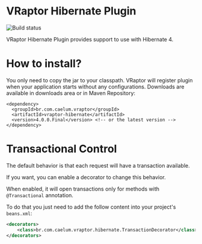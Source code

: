 # VRaptor Hibernate Plugin

![Build status](https://secure.travis-ci.org/caelum/vraptor-hibernate.png)

VRaptor Hibernate Plugin provides support to use with Hibernate 4.

# How to install?

You only need to copy the jar to your classpath. VRaptor will register plugin when 
your application starts without any configurations. Downloads are available in 
downloads area or in Maven Repository:

	<dependency>
	  <groupId>br.com.caelum.vraptor</groupId>
	  <artifactId>vraptor-hibernate</artifactId>
	  <version>4.0.0.Final</version> <!-- or the latest version -->
	</dependency>

# Transactional Control

The default behavior is that each request will have a transaction available.

If you want, you can enable a decorator to change this behavior. 

When enabled, it will open transactions only for methods with `@Transactional` annotation. 

To do that you just need to add the follow content into your project's `beans.xml`:

```xml
<decorators>
    <class>br.com.caelum.vraptor.hibernate.TransactionDecorator</class>
</decorators>
```
